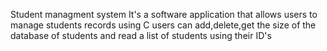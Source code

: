 Student managment system 
It's a software application that allows users to manage students records using C 
users can add,delete,get the size of the database of students and read a list  of students using their ID's 
